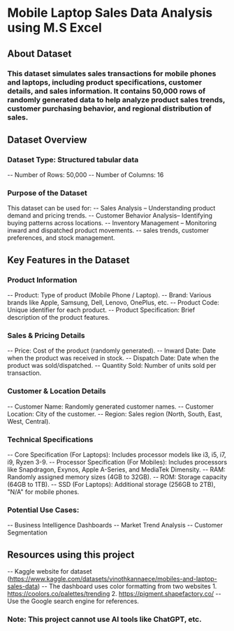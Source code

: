 # Mobile Laptop Sales Data Analysis using M.S Excel
## About Dataset
### This dataset simulates sales transactions for mobile phones and laptops, including product specifications, customer details, and sales information. It contains 50,000 rows of randomly generated data to help analyze product sales trends, customer purchasing behavior, and regional distribution of sales.

## Dataset Overview
### Dataset Type: Structured tabular data
-- Number of Rows: 50,000
-- Number of Columns: 16

### Purpose of the Dataset
This dataset can be used for:
-- Sales Analysis – Understanding product demand and pricing trends.
-- Customer Behavior Analysis– Identifying buying patterns across locations.
-- Inventory Management – Monitoring inward and dispatched product movements.
-- sales trends, customer preferences, and stock management.

## Key Features in the Dataset
### Product Information
-- Product: Type of product (Mobile Phone / Laptop).
-- Brand: Various brands like Apple, Samsung, Dell, Lenovo, OnePlus, etc.
-- Product Code: Unique identifier for each product.
-- Product Specification: Brief description of the product features.

### Sales & Pricing Details
-- Price: Cost of the product (randomly generated).
-- Inward Date: Date when the product was received in stock.
-- Dispatch Date: Date when the product was sold/dispatched.
-- Quantity Sold: Number of units sold per transaction.

### Customer & Location Details
-- Customer Name: Randomly generated customer names.
-- Customer Location: City of the customer.
-- Region: Sales region (North, South, East, West, Central).

### Technical Specifications
-- Core Specification (For Laptops): Includes processor models like i3, i5, i7, i9, Ryzen 3-9.
-- Processor Specification (For Mobiles): Includes processors like Snapdragon, Exynos, Apple A-Series, and MediaTek Dimensity.
-- RAM: Randomly assigned memory sizes (4GB to 32GB).
-- ROM: Storage capacity (64GB to 1TB).
-- SSD (For Laptops): Additional storage (256GB to 2TB), "N/A" for mobile phones.

### Potential Use Cases:
-- Business Intelligence Dashboards
-- Market Trend Analysis
-- Customer Segmentation

## Resources using this project
-- Kaggle website for dataset (https://www.kaggle.com/datasets/vinothkannaece/mobiles-and-laptop-sales-data)
-- The dashboard uses color formatting from two websites
    1. https://coolors.co/palettes/trending
    2. https://pigment.shapefactory.co/
-- Use the Google search engine for references.
### Note: This project cannot use AI tools like ChatGPT, etc.
